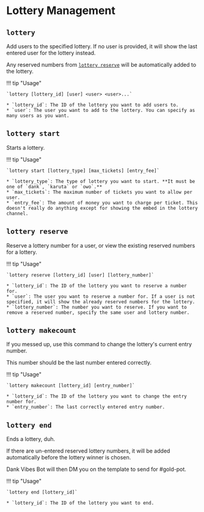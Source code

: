 # Lottery Management

## `lottery`

Add users to the specified lottery. If no user is provided, it will show the last entered user for the lottery instead.

Any reserved numbers from [`lottery reserve`](#lottery-reserve) will be automatically added to the lottery.

!!! tip "Usage"

    `lottery [lottery_id] [user] <user> <user>...`

    * `lottery_id`: The ID of the lottery you want to add users to.
    * `user`: The user you want to add to the lottery. You can specify as many users as you want.

## `lottery start`

Starts a lottery.

!!! tip "Usage"

    `lottery start [lottery_type] [max_tickets] [entry_fee]`

    * `lottery_type`: The type of lottery you want to start. **It must be one of `dank`, `karuta` or `owo`.**
    * `max_tickets`: The maximum number of tickets you want to allow per user.
    * `entry_fee`: The amount of money you want to charge per ticket. This doesn't really do anything except for showing the embed in the lottery channel.

## `lottery reserve` 

Reserve a lottery number for a user, or view the existing reserved numbers for a lottery.

!!! tip "Usage"

    `lottery reserve [lottery_id] [user] [lottery_number]`

    * `lottery_id`: The ID of the lottery you want to reserve a number for.
    * `user`: The user you want to reserve a number for. If a user is not specified, it will show the already reserved numbers for the lottery.
    * `lottery_number`: The number you want to reserve. If you want to remove a reserved number, specify the same user and lottery number.

## `lottery makecount`

If you messed up, use this command to change the lottery's current entry number.

This number should be the last number entered correctly.

!!! tip "Usage"

    `lottery makecount [lottery_id] [entry_number]`

    * `lottery_id`: The ID of the lottery you want to change the entry number for.
    * `entry_number`: The last correctly entered entry number.

## `lottery end`

Ends a lottery, duh.

If there are un-entered reserved lottery numbers, it will be added automatically before the lottery winner is chosen.

Dank Vibes Bot will then DM you on the template to send for #gold-pot.

!!! tip "Usage"

    `lottery end [lottery_id]`

    * `lottery_id`: The ID of the lottery you want to end.
    